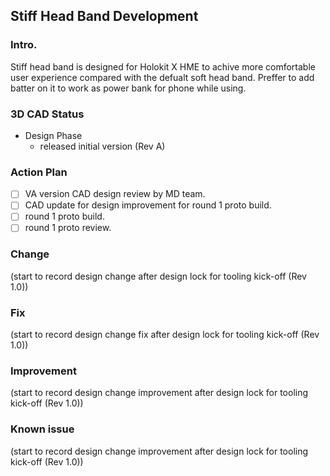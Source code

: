 ## Stiff Head Band Development
### Intro. 
Stiff head band is designed for Holokit X HME to achive more comfortable user experience compared with the defualt soft head band. Preffer to add batter on it to work as power bank for phone while using. 
### 3D CAD Status
* Design Phase
  * released initial version (Rev A)
### Action Plan
* [ ] VA version CAD design review by MD team.
* [ ] CAD update for design improvement for round 1 proto build.
* [ ] round 1 proto build.
* [ ] round 1 proto review.    
### Change
(start to record design change after design lock for tooling kick-off (Rev 1.0))  
### Fix 
(start to record design change fix after design lock for tooling kick-off (Rev 1.0))  
### Improvement
(start to record design change improvement after design lock for tooling kick-off (Rev 1.0))    
### Known issue
(start to record design change improvement after design lock for tooling kick-off (Rev 1.0)) 
  